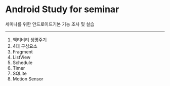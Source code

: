 # Android Study for seminar

세미나를 위한 안드로이드기본 기능 조사 및 실습

---

1. 액티비티 생명주기
2. 4대 구성요소
3. Fragment
4. ListView
5. Schedule
6. Timer
7. SQLite
8. Motion Sensor

